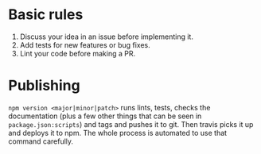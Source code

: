 # Basic rules

1. Discuss your idea in an issue before implementing it.
2. Add tests for new features or bug fixes.
3. Lint your code before making a PR.

# Publishing

`npm version <major|minor|patch>` runs lints, tests, checks the documentation (plus a few other
things that can be seen in `package.json:scripts`) and tags and pushes it to git.
Then travis picks it up and deploys it to npm. The whole process is automated to use that command
carefully.
